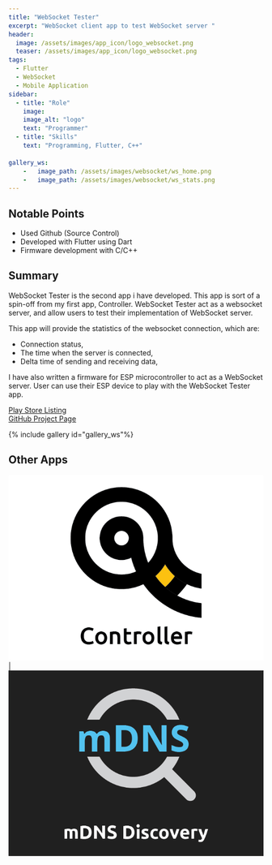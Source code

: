 ```yaml
---
title: "WebSocket Tester"
excerpt: "WebSocket client app to test WebSocket server "
header:
  image: /assets/images/app_icon/logo_websocket.png
  teaser: /assets/images/app_icon/logo_websocket.png
tags:
  - Flutter
  - WebSocket
  - Mobile Application
sidebar:
  - title: "Role"
    image: 
    image_alt: "logo"
    text: "Programmer"
  - title: "Skills"
    text: "Programming, Flutter, C++"

gallery_ws:
    -   image_path: /assets/images/websocket/ws_home.png
    -   image_path: /assets/images/websocket/ws_stats.png
---
```


## Notable Points

+ Used Github (Source Control)
+ Developed with Flutter using Dart
+ Firmware development with C/C++

## Summary

WebSocket Tester is the second app i have developed. This app is sort of a spin-off from my first app, Controller. WebSocket Tester act as a websocket server, and allow users to test their implementation of WebSocket server.

This app will provide the statistics of the websocket connection, which are:

+ Connection status,
+ The time when the server is connected,
+ Delta time of sending and receiving data,

I have also written a firmware for ESP microcontroller to act as a WebSocket server. User can use their ESP device to play with the WebSocket Tester app.

[Play Store Listing](https://play.google.com/store/apps/details?id=com.websockettester.app&hl=en&gl=US)  
[GitHub Project Page](https://github.com/invoklab/WebSocket-Tester)

{% include gallery id="gallery_ws"%}

## Other Apps

[![alt-text-1](/assets/images/app_icon/logo_controller.png)](/portfolio/controller) | [![alt-text-2](/assets/images/app_icon/logo_mdns.png)](/portfolio/mdns)
